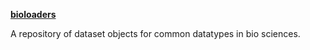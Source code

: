 [**bioloaders**](https://github.com/CellProfiling/bioloaders)

A repository of dataset objects for common datatypes in bio sciences.







